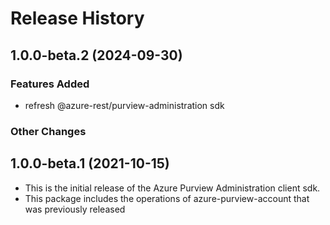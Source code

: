 # Release History

## 1.0.0-beta.2 (2024-09-30)

### Features Added
- refresh @azure-rest/purview-administration sdk

### Other Changes

## 1.0.0-beta.1 (2021-10-15)

- This is the initial release of the Azure Purview Administration client sdk.
- This package includes the operations of azure-purview-account that was previously released
